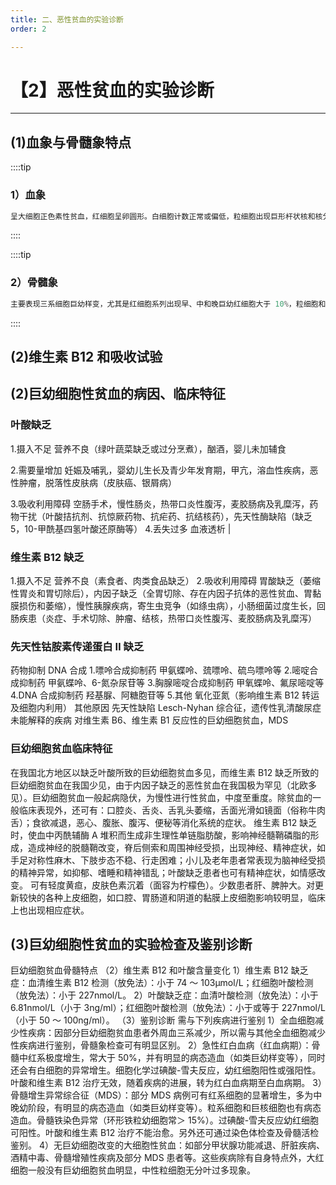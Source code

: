 ```yaml
---
title: 二、恶性贫血的实验诊断
order: 2

---
```


# 【2】恶性贫血的实验诊断

<kaodian :text="'血液学检验记忆卡'" />

<!-- ###### 第十四章 脱氧核苷酸合成障碍性贫血及其实验诊断

> 临床血液学检验 -->

<beitiX/>

---

## (1)血象与骨髓象特点

<son :textOption="'血液学检验记忆卡'" text1="(1)血象与骨髓象特点" :texts="[['熟练掌握','专业知识','专业实践能力'],['了解','基础知识','相关专业知识'],['了解','相关专业知识','专业知识']]" />

::::tip

### 1）血象

```js
呈大细胞正色素性贫血，红细胞呈卵圆形。白细胞计数正常或偏低，粒细胞出现巨形杆状核和核分叶过多，5 叶者大于 5%或 6 叶者大于 1%。
```

::::

::::tip

### 2）骨髓象

```js
主要表现三系细胞巨幼样变，尤其是红细胞系列出现早、中和晚巨幼红细胞大于 10%，粒细胞和巨核细胞系统亦有巨幼样变。
```

::::

## (2)维生素 B12 和吸收试验

<son :textOption="'血液学检验记忆卡'" text1="(2)维生素 B12 和吸收试验" :texts="[['熟练掌握','专业知识','专业实践能力'],['熟练掌握','专业知识','专业实践能力'],['了解','专业知识','专业实践能力']]" />

## (2)巨幼细胞性贫血的病因、临床特征

### 叶酸缺乏

1.摄入不足 营养不良（绿叶蔬菜缺乏或过分烹煮），酗酒，婴儿未加辅食

2.需要量增加 妊娠及哺乳，婴幼儿生长及青少年发育期，甲亢，溶血性疾病，恶性肿瘤，脱落性皮肤病（皮肤癌、银屑病）

3.吸收利用障碍 空肠手术，慢性肠炎，热带口炎性腹泻，麦胶肠病及乳糜泻，药物干扰（叶酸拮抗剂、抗惊厥药物、抗疟药、抗结核药），先天性酶缺陷（缺乏 5，10-甲酰基四氢叶酸还原酶等） 4.丢失过多 血液透析 |

### 维生素 B12 缺乏

1.摄入不足 营养不良（素食者、肉类食品缺乏） 2.吸收利用障碍 胃酸缺乏（萎缩性胃炎和胃切除后），内因子缺乏（全胃切除、存在内因子抗体的恶性贫血、胃黏膜损伤和萎缩），慢性胰腺疾病，寄生虫竞争（如绦虫病），小肠细菌过度生长，回肠疾患（炎症、手术切除、肿瘤、结核，热带口炎性腹泻、麦胶肠病及乳糜泻）

### 先天性钴胺素传递蛋白 Ⅱ 缺乏

药物抑制 DNA 合成 1.嘌呤合成抑制药 甲氨蝶呤、巯嘌呤、硫鸟嘌呤等 2.嘧啶合成抑制药 甲氨蝶呤、6-氮杂尿苷等 3.胸腺嘧啶合成抑制药 甲氧蝶呤、氟尿嘧啶等
4.DNA 合成抑制药 羟基脲、阿糖胞苷等 5.其他 氧化亚氮（影响维生素 B12 转运及细胞内利用）
其他原因
先天性缺陷 Lesch-Nyhan 综合征，遗传性乳清酸尿症
未能解释的疾病 对维生素 B6、维生素 B1 反应性的巨幼细胞贫血，MDS

### 巨幼细胞贫血临床特征

在我国北方地区以缺乏叶酸所致的巨幼细胞贫血多见，而维生素 B12 缺乏所致的巨幼细胞贫血在我国少见，由于内因子缺乏的恶性贫血在我国极为罕见（北欧多见）。巨幼细胞贫血一般起病隐伏，为慢性进行性贫血，中度至重度。除贫血的一般临床表现外，还可有：口腔炎、舌炎、舌乳头萎缩，舌面光滑如镜面（俗称牛肉舌）；食欲减退，恶心、腹胀、腹泻、便秘等消化系统的症状。
维生素 B12 缺乏时，使血中丙酰辅酶 A 堆积而生成非生理性单链脂肪酸，影响神经髓鞘磷脂的形成，造成神经的脱髓鞘改变，脊后侧索和周围神经受损，出现神经、精神症状，如手足对称性麻木、下肢步态不稳、行走困难；小儿及老年患者常表现为脑神经受损的精神异常，如抑郁、嗜睡和精神错乱；叶酸缺乏患者也可有精神症状，如情感改变。
可有轻度黄疸，皮肤色素沉着（面容为柠檬色）。少数患者肝、脾肿大。对更新较快的各种上皮细胞，如口腔、胃肠道和阴道的黏膜上皮细胞影响较明显，临床上也出现相应症状。

## (3)巨幼细胞性贫血的实验检查及鉴别诊断

巨幼细胞贫血骨髓特点
（2）维生素 B12 和叶酸含量变化
1）维生素 B12 缺乏症：血清维生素 B12 检测（放免法）：小于 74 ～ 103μmol/L；红细胞叶酸检测（放免法）：小于 227nmol/L。
2）叶酸缺乏症：血清叶酸检测（放免法）：小于 6.81nmol/L（小于 3ng/ml）；红细胞叶酸检测（放免法）：小于或等于 227nmol/L（小于 50 ～ 100ng/ml）。
（3）鉴别诊断
需与下列疾病进行鉴别
1）全血细胞减少性疾病：因部分巨幼细胞贫血患者外周血三系减少，所以需与其他全血细胞减少性疾病进行鉴别，骨髓象检查可有明显区别。
2）急性红白血病（红血病期）：骨髓中红系极度增生，常大于 50%，并有明显的病态造血（如类巨幼样变等），同时还会有白细胞的异常增生。细胞化学过碘酸-雪夫反应，幼红细胞阳性或强阳性。叶酸和维生素 B12 治疗无效，随着疾病的进展，转为红白血病期至白血病期。
3）骨髓增生异常综合征（MDS）：部分 MDS 病例可有红系细胞的显著增生，多为中晚幼阶段，有明显的病态造血（如类巨幼样变等）。粒系细胞和巨核细胞也有病态造血。骨髓铁染色异常（环形铁粒幼细胞常＞ 15%）。过碘酸-雪夫反应幼红细胞可阳性。叶酸和维生素 B12 治疗不能治愈。另外还可通过染色体检查及骨髓活检鉴别。
4）无巨幼细胞改变的大细胞性贫血：如部分甲状腺功能减退、肝脏疾病、酒精中毒、骨髓增殖性疾病及部分 MDS 患者等。这些疾病除有自身特点外，大红细胞一般没有巨幼细胞贫血明显，中性粒细胞无分叶过多现象。
